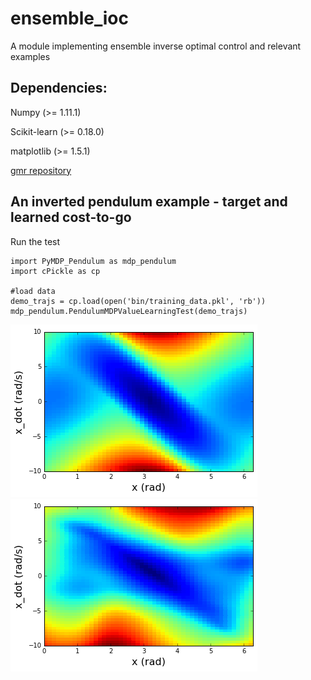 # ensemble_ioc
A module implementing ensemble inverse optimal control and relevant examples

## Dependencies:

Numpy           (>= 1.11.1)

Scikit-learn    (>= 0.18.0)

matplotlib      (>= 1.5.1)

[gmr repository](https://github.com/navigator8972/gmr.git)


## An inverted pendulum example - target and learned cost-to-go
Run the test
```
import PyMDP_Pendulum as mdp_pendulum
import cPickle as cp

#load data
demo_trajs = cp.load(open('bin/training_data.pkl', 'rb'))
mdp_pendulum.PendulumMDPValueLearningTest(demo_trajs)
```
![](./fig/target_cost_to_go.png)
![](./fig/learned_cost_to_go.png)

